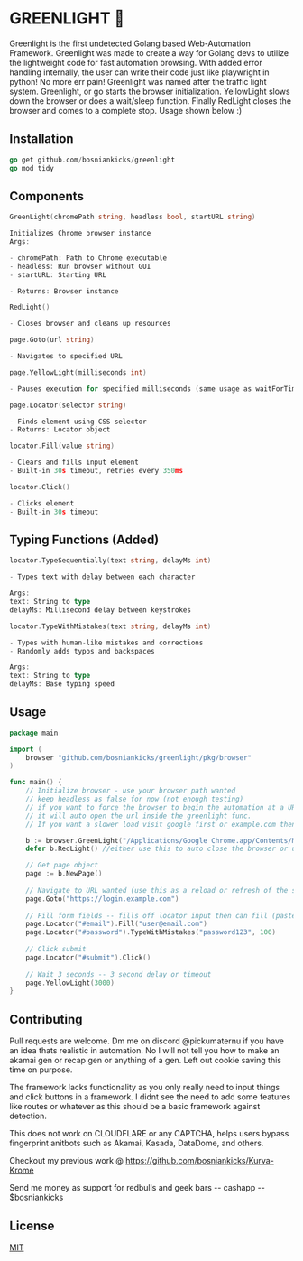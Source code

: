 # GREENLIGHT 🚦

Greenlight is the first undetected Golang based Web-Automation Framework. Greenlight was made to create a way for Golang devs to utilize the lightweight code for fast automation browsing. With added error handling internally, the user can write their code just like playwright in python! No more err pain! Greenlight was named after the traffic light system. Greenlight, or go starts the browser initialization. YellowLight slows down the browser or does a wait/sleep function. Finally RedLight closes the browser and comes to a complete stop. Usage shown below :) 

## Installation

```go
go get github.com/bosniankicks/greenlight
go mod tidy
```

## Components

```go
GreenLight(chromePath string, headless bool, startURL string)

Initializes Chrome browser instance
Args:

- chromePath: Path to Chrome executable
- headless: Run browser without GUI
- startURL: Starting URL

- Returns: Browser instance
```

```go
RedLight()

- Closes browser and cleans up resources
```

```go
page.Goto(url string)

- Navigates to specified URL
```

```go
page.YellowLight(milliseconds int)

- Pauses execution for specified milliseconds (same usage as waitForTimeout)
```

```go
page.Locator(selector string)

- Finds element using CSS selector
- Returns: Locator object
```

```go
locator.Fill(value string)

- Clears and fills input element
- Built-in 30s timeout, retries every 350ms
```

```go
locator.Click()

- Clicks element
- Built-in 30s timeout
```

## Typing Functions (Added)


```go
locator.TypeSequentially(text string, delayMs int)

- Types text with delay between each character

Args:
text: String to type
delayMs: Millisecond delay between keystrokes
```

```go
locator.TypeWithMistakes(text string, delayMs int)

- Types with human-like mistakes and corrections
- Randomly adds typos and backspaces

Args:
text: String to type
delayMs: Base typing speed
```

## Usage

```go
package main

import (
    browser "github.com/bosniankicks/greenlight/pkg/browser"
)

func main() {
    // Initialize browser - use your browser path wanted 
    // keep headless as false for now (not enough testing)
    // if you want to force the browser to begin the automation at a URL right away, 
    // it will auto open the url inside the greenlight func.
    // If you want a slower load visit google first or example.com then use goto. 

    b := browser.GreenLight("/Applications/Google Chrome.app/Contents/MacOS/Google Chrome", false, "https://example.com")
    defer b.RedLight() //either use this to auto close the browser or use b.RedLight() at the end of the script

    // Get page object
    page := b.NewPage()
    
    // Navigate to URL wanted (use this as a reload or refresh of the same site if needed)
    page.Goto("https://login.example.com")
    
    // Fill form fields -- fills off locator input then can fill (paste) or type in different ways
    page.Locator("#email").Fill("user@email.com")
    page.Locator("#password").TypeWithMistakes("password123", 100)
    
    // Click submit
    page.Locator("#submit").Click()
    
    // Wait 3 seconds -- 3 second delay or timeout
    page.YellowLight(3000)
}
```

## Contributing

Pull requests are welcome. Dm me on discord @pickumaternu if you have an idea thats realistic in automation. No I will not tell you how to make an akamai gen or recap gen or anything of a gen. Left out cookie saving this time on purpose. 

The framework lacks functionality as you only really need to input things and click buttons in a framework. I didnt see the need to add some features like routes or whatever as this should be a basic framework against detection. 

This does not work on CLOUDFLARE or any CAPTCHA, helps users bypass fingerprint anitbots such as Akamai, Kasada, DataDome, and others. 

Checkout my previous work @ https://github.com/bosniankicks/Kurva-Krome

Send me money as support for redbulls and geek bars -- cashapp -- $bosniankicks

## License

[MIT](https://choosealicense.com/licenses/mit/)
